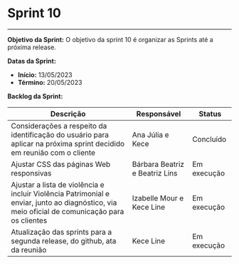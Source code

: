 # **Sprint 10**
<hr style="border: 0; height: 1px; background-color: #000000;">

**Objetivo da Sprint:**
O objetivo da sprint 10 é organizar as Sprints até a próxima release. 

**Datas da Sprint:**

- **Início:** 13/05/2023
- **Término:** 20/05/2023

**Backlog da Sprint:**

| Descrição | Responsável | Status |
|------------|-------------|-----------------------|
| Considerações a respeito da identificação do usuário para aplicar na próxima sprint decidido em reunião com o cliente | Ana Júlia e Kece| Concluído  |
| Ajustar CSS das páginas Web responsivas | Bárbara Beatriz e Beatriz Lins | Em execução  |
| Ajustar a lista de violência e incluir Violência Patrimonial e enviar, junto ao diagnóstico, via meio oficial de comunicação para os clientes | Izabelle Mour e Kece Line| Em execução |
| Atualização das sprints para a segunda release, do github, ata da reunião| Kece Line | Em execução  |


